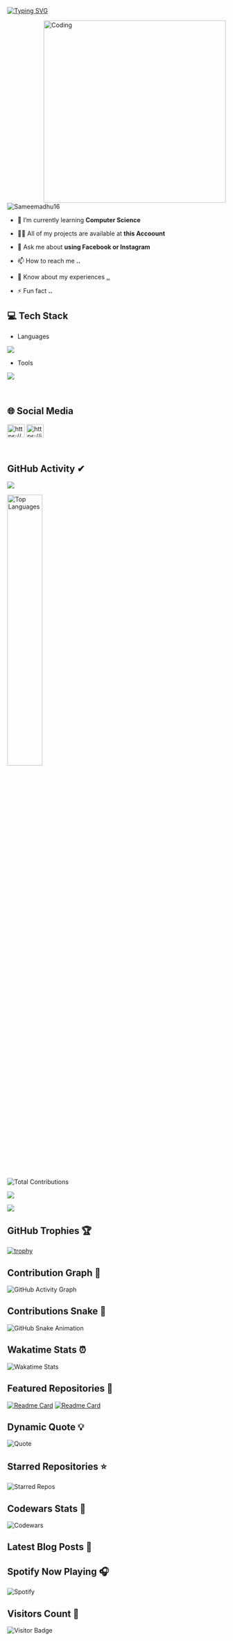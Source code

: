 [![Typing SVG](https://readme-typing-svg.herokuapp.com?size=32&vCenter=true&width=760&lines=Hi+%F0%9F%91%8B%2C+I'm+Sameera+Madhuranga;From+Galle,+Sri+Lanka.;(UG)+University+Of+Colombo+School+Of+Computing)](https://git.io/typing-svg)

<img align="right" alt="Coding" width="420" src="https://camo.githubusercontent.com/7de37139d0b4c1ce40865e799b446c0e963a3dd8fb68d239707237c40604fa3d/68747470733a2f2f63646e2e6472696262626c652e636f6d2f75736572732f3733303730332f73637265656e73686f74732f363538313234332f6176656e746f2e676966"/>

<p align="left"> <img src="https://komarev.com/ghpvc/?username=Sameemadhu16&label=Profile%20views&color=0e75b6&style=flat" alt="Sameemadhu16" /> </p>


- 🌱 I’m currently learning **Computer Science**

- 👨‍💻 All of my projects are available at **this Accoount**

- 💬 Ask me about **using Facebook or Instagram**

- 📫 How to reach me **..**

- 📄 Know about my experiences [..](..)

- ⚡ Fun fact **..**

## 💻 Tech Stack
- Languages
<p align="left">
  <a href="https://skillicons.dev">
    <img src="https://skillicons.dev/icons?i=c,cpp,js,scala,java,html,css,react,mongo,nodejs,express,php,mysql,dart,flutter,py" />
  </a>
</p>



- Tools
<p align="left">
  <a href="https://skillicons.dev">
    <img src="https://skillicons.dev/icons?i=git,powershell,arduino,autocad,figma,linux,idea,ps,au,pr,vscode,androidstudio,eclipse,postman,selenium,docker,discord,qt,r,visualstudio,wordpress,bootstrap,firebase,tailwind" />
  </a>
</p>
<br/>

## 🌐 Social Media
<p align="left">
<a href="https://www.facebook.com/profile.php?id=100074589368302&mibextid=LQQJ4d" target="blank"><img align="center" src="https://raw.githubusercontent.com/rahuldkjain/github-profile-readme-generator/master/src/images/icons/Social/facebook.svg" alt="https://www.facebook.com/profile.php?id=100074589368302&mibextid=LQQJ4d" height="30" width="40" /></a>
<a href="https://instagram.com/mr_samee_16?igshid=OGQ5ZDc2ODk2ZA%3D%3D&utm_source=qr" target="blank"><img align="center" src="https://raw.githubusercontent.com/rahuldkjain/github-profile-readme-generator/master/src/images/icons/Social/instagram.svg" alt="https://instagram.com/mr_samee_16?igshid=OGQ5ZDc2ODk2ZA%3D%3D&utm_source=qr" height="30" width="40" /></a>
</p>
<br/>

## GitHub Activity ✔
![](https://github-profile-summary-cards.vercel.app/api/cards/profile-details?username=Sameemadhu16&theme=monokai)

<img width="40%" src="https://github-readme-stats.vercel.app/api/top-langs/?username=Sameemadhu16&theme=bear&hide_border=true&include_all_commits=true&count_private=true&layout=compact&card_width=320" alt="Top Languages" />

![Total Contributions](https://github-readme-stats.vercel.app/api?username=Sameemadhu16&show_icons=true&theme=bear&hide_border=true&include_all_commits=true&count_private=true)

![](https://github-profile-summary-cards.vercel.app/api/cards/stats?username=Sameemadhu16&theme=monokai)

[![](https://github-readme-streak-stats.herokuapp.com?user=Sameemadhu16&theme=soft-green)](https://git.io/streak-stats)

## GitHub Trophies 🏆
[![trophy](https://github-profile-trophy.vercel.app/?username=Sameemadhu16&theme=onestar&no-frame=true)](https://github.com/ryo-ma/github-profile-trophy)

## Contribution Graph 🌱
![GitHub Activity Graph](https://github-readme-activity-graph.vercel.app/graph?username=Sameemadhu16&theme=react-dark&hide_border=true)

## Contributions Snake 🐍
![GitHub Snake Animation](https://github.com/Sameemadhu16/Sameemadhu16/blob/output/github-contribution-grid-snake.svg)

## Wakatime Stats ⏰
![Wakatime Stats](https://github-readme-stats.vercel.app/api/wakatime?username=Sameemadhu16&theme=bear&hide_border=true)

## Featured Repositories 🚀
[![Readme Card](https://github-readme-stats.vercel.app/api/pin/?username=Sameemadhu16&repo=RepoName1&theme=bear)](https://github.com/Sameemadhu16/RepoName1)
[![Readme Card](https://github-readme-stats.vercel.app/api/pin/?username=Sameemadhu16&repo=RepoName2&theme=bear)](https://github.com/Sameemadhu16/RepoName2)

## Dynamic Quote 💡
![Quote](https://quotes-github-readme.vercel.app/api?type=horizontal&theme=dark)

## Starred Repositories ⭐
![Starred Repos](https://github-readme-stats.vercel.app/api?username=Sameemadhu16&show_icons=true&theme=bear&hide=prs,issues&line_height=24&count_private=true&include_all_commits=true&hide_title=true&card_width=500)

## Codewars Stats 🎯
![Codewars](https://www.codewars.com/users/Sameemadhu16/badges/large)

## Latest Blog Posts 📝
<!-- BLOG-POST-LIST:START -->
<!-- BLOG-POST-LIST:END -->

## Spotify Now Playing 🎧
![Spotify](https://novatorem.vercel.app/api/spotify)

## Visitors Count 👀
![Visitor Badge](https://visitor-badge.laobi.icu/badge?page_id=Sameemadhu16.Sameemadhu16)

